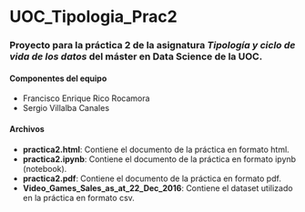 # UOC_Tipologia_Prac2

### Proyecto para la práctica 2 de la asignatura *Tipología y ciclo de vida de los datos* del máster en Data Science de la UOC.

#### Componentes del equipo

- Francisco Enrique Rico Rocamora
- Sergio Villalba Canales

#### Archivos 

- **practica2.html**: Contiene el documento de la práctica en formato html.
- **practica2.ipynb**: Contiene el documento de la práctica en formato ipynb (notebook).
- **practica2.pdf**: Contiene el documento de la práctica en formato pdf.
- **Video_Games_Sales_as_at_22_Dec_2016**: Contiene el dataset utilizado en la práctica en formato csv.
